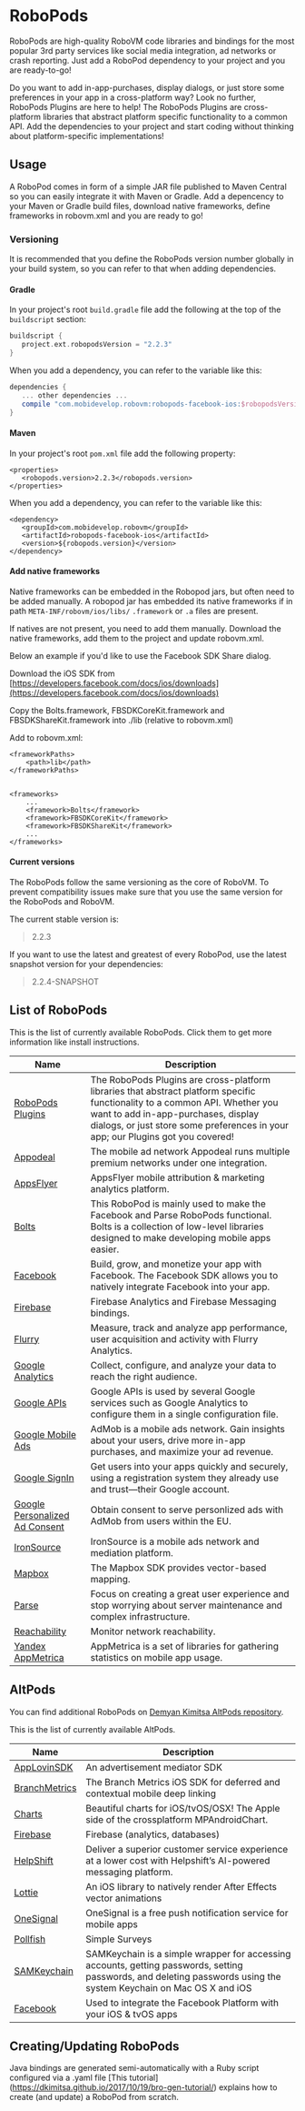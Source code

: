 # RoboPods

RoboPods are high-quality RoboVM code libraries and bindings for the most popular 3rd party services 
like social media integration, ad networks or crash reporting. Just add a RoboPod dependency to your 
project and you are ready-to-go!

Do you want to add in-app-purchases, display dialogs, or just store some preferences in your app in a cross-platform way? 
Look no further, RoboPods Plugins are here to help!
The RoboPods Plugins are cross-platform libraries that abstract platform specific functionality to a common API.
Add the dependencies to your project and start coding without thinking about platform-specific implementations!

## Usage

A RoboPod comes in form of a simple JAR file published to Maven Central so you can easily 
integrate it with Maven or Gradle.
Add a depencency to your Maven or Gradle build files, download native frameworks, define frameworks in robovm.xml and you are ready to go!

### Versioning

It is recommended that you define the RoboPods version number globally in your build system, 
so you can refer to that when adding dependencies.

#### Gradle

In your project's root `build.gradle` file add the following at the top of the `buildscript` section:

```gradle
buildscript {
   project.ext.robopodsVersion = "2.2.3"
}
```

When you add a dependency, you can refer to the variable like this:

```gradle
dependencies {
   ... other dependencies ...
   compile "com.mobidevelop.robovm:robopods-facebook-ios:$robopodsVersion"
}
```

#### Maven

In your project's root `pom.xml` file add the following property:

```maven
<properties>
   <robopods.version>2.2.3</robopods.version>
</properties>
```

When you add a dependency, you can refer to the variable like this:

```maven
<dependency>
   <groupId>com.mobidevelop.robovm</groupId>
   <artifactId>robopods-facebook-ios</artifactId>
   <version>${robopods.version}</version>
</dependency>
```

#### Add native frameworks

Native frameworks can be embedded in the Robopod jars, but often need to be added manually. A robopod jar has embedded its native frameworks if in path `META-INF/robovm/ios/libs/` `.framework` or `.a` files are present.

If natives are not present, you need to add them manually. Download the native frameworks, add them to the project and update robovm.xml.

Below an example if you'd like to use the Facebook SDK Share dialog.

Download the iOS SDK from [https://developers.facebook.com/docs/ios/downloads](https://developers.facebook.com/docs/ios/downloads)

Copy the Bolts.framework, FBSDKCoreKit.framework and FBSDKShareKit.framework
into ./lib (relative to robovm.xml)

Add to robovm.xml:
    
    <frameworkPaths>
        <path>lib</path>
    </frameworkPaths>
    
    
    <frameworks>
        ...
        <framework>Bolts</framework>
        <framework>FBSDKCoreKit</framework>
        <framework>FBSDKShareKit</framework>
        ...
    </frameworks>

#### Current versions

The RoboPods follow the same versioning as the core of RoboVM. 
To prevent compatibility issues make sure that you use the same version for the RoboPods and RoboVM.

The current stable version is:

> 2.2.3

If you want to use the latest and greatest of every RoboPod, use the latest snapshot version for your dependencies:

> 2.2.4-SNAPSHOT


## List of RoboPods

This is the list of currently available RoboPods. Click them to get more information like install instructions.

| Name                                                 | Description                                                                       |
|------------------------------------------------------|-----------------------------------------------------------------------------------|
| [RoboPods Plugins](plugins/)                         | The RoboPods Plugins are cross-platform libraries that abstract platform specific functionality to a common API. Whether you want to add in-app-purchases, display dialogs, or just store some preferences in your app; our Plugins got you covered! |
| [Appodeal](appodeal/)                                | The mobile ad network Appodeal runs multiple premium networks under one integration. |
| [AppsFlyer](appsflyer/)                                | AppsFlyer mobile attribution & marketing analytics platform. |
| [Bolts](bolts/)                                      | This RoboPod is mainly used to make the Facebook and Parse RoboPods functional. Bolts is a collection of low-level libraries designed to make developing mobile apps easier. |
| [Facebook](facebook/)                                | Build, grow, and monetize your app with Facebook. The Facebook SDK allows you to natively integrate Facebook into your app. |
| [Firebase](firebase/)                                | Firebase Analytics and Firebase Messaging bindings. |
| [Flurry](flurry/)                                    | Measure, track and analyze app performance, user acquisition and activity with Flurry Analytics. |
| [Google Analytics](google-analytics/)                | Collect, configure, and analyze your data to reach the right audience. |
| [Google APIs](google-apis/)                          | Google APIs is used by several Google services such as Google Analytics to configure them in a single configuration file. |
| [Google Mobile Ads](google-mobile-ads/)              | AdMob is a mobile ads network. Gain insights about your users, drive more in-app purchases, and maximize your ad revenue. |
| [Google SignIn](google-signin/)                      | Get users into your apps quickly and securely, using a registration system they already use and trust—their Google account. |
| [Google Personalized Ad Consent](google-ad-consent/) | Obtain consent to serve personlized ads with AdMob from users within the EU. |
| [IronSource](ironsource/)                            | IronSource is a mobile ads network and mediation platform. |
| [Mapbox](mapbox/)                                    | The Mapbox SDK provides vector-based mapping. |
| [Parse](parse/)                                      | Focus on creating a great user experience and stop worrying about server maintenance and complex infrastructure. |
| [Reachability](reachability/)                        | Monitor network reachability. |
| [Yandex AppMetrica](appmterica/)                     | AppMetrica is a set of libraries for gathering statistics on mobile app usage. |

## AltPods

You can find additional RoboPods on [Demyan Kimitsa AltPods repository](https://github.com/dkimitsa/robovm-robopods).

This is the list of currently available AltPods.

| Name                               | Description                                                                            |
|------------------------------------|----------------------------------------------------------------------------------------|
| [AppLovinSDK](https://github.com/dkimitsa/robovm-robopods/tree/alt/applovinsdk/)        | An advertisement mediator SDK |
| [BranchMetrics](https://github.com/dkimitsa/robovm-robopods/tree/alt/branchmetrics/)    | The Branch Metrics iOS SDK for deferred and contextual mobile deep linking|
| [Charts](https://github.com/dkimitsa/robovm-robopods/tree/alt/charts/)                  | Beautiful charts for iOS/tvOS/OSX! The Apple side of the crossplatform MPAndroidChart. |
| [Firebase](https://github.com/dkimitsa/robovm-robopods/tree/alt/firebase/)              | Firebase (analytics, databases) |
| [HelpShift](https://github.com/dkimitsa/robovm-robopods/tree/alt/helpshift/)            | Deliver a superior customer service experience at a lower cost with Helpshift’s AI-powered messaging platform.|
| [Lottie](https://github.com/dkimitsa/robovm-robopods/tree/alt/lottie/)                  | An iOS library to natively render After Effects vector animations                      |
| [OneSignal](https://github.com/dkimitsa/robovm-robopods/tree/alt/onesignal/)            | OneSignal is a free push notification service for mobile apps                          |
| [Pollfish](https://github.com/dkimitsa/robovm-robopods/tree/alt/pollfish/)              | Simple Surveys |
| [SAMKeychain](https://github.com/dkimitsa/robovm-robopods/tree/alt/samkeychain/)        | SAMKeychain is a simple wrapper for accessing accounts, getting passwords, setting passwords, and deleting passwords using the system Keychain on Mac OS X and iOS|
| [Facebook](https://github.com/dkimitsa/robovm-robopods/tree/alt/facebook/)              | Used to integrate the Facebook Platform with your iOS & tvOS apps                       |

## Creating/Updating RoboPods

Java bindings are generated semi-automatically with a Ruby script configured via a .yaml file [This tutorial] (https://dkimitsa.github.io/2017/10/19/bro-gen-tutorial/) explains how to create (and update) a RoboPod from scratch.
